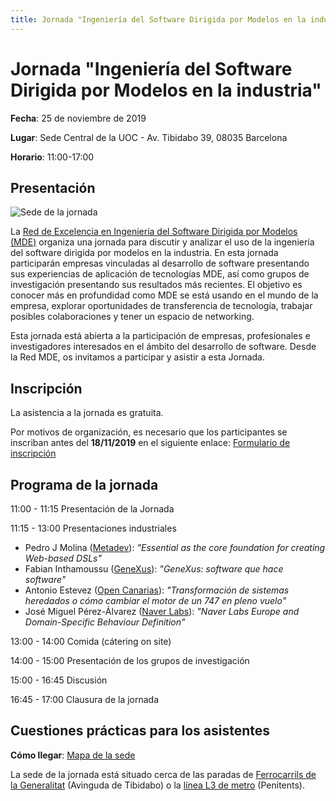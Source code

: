 ```yaml
---
title: Jornada "Ingeniería del Software Dirigida por Modelos en la industria" - Red MDE
---
```


# Jornada "Ingeniería del Software Dirigida por Modelos en la industria"

**Fecha**: 25 de noviembre de 2019

**Lugar**: Sede Central de la UOC - Av. Tibidabo 39, 08035 Barcelona

**Horario**: 11:00-17:00

## Presentación 

![Sede de la jornada](https://mde-network.github.io/img/Sede_UOC.jpg "Sede de la jornada")

La [Red de Excelencia en Ingeniería del Software Dirigida por Modelos (MDE)](https://mde-network.github.io) organiza una jornada para discutir y analizar el uso de la ingeniería del software dirigida por modelos en la industria. 
En esta jornada participarán empresas vinculadas al desarrollo de software presentando sus experiencias de aplicación de tecnologías MDE, así como grupos de investigación presentando sus resultados más recientes.
El objetivo es conocer más en profundidad como MDE se está usando en el mundo de la empresa, explorar oportunidades de transferencia de tecnología, trabajar posibles colaboraciones y tener un espacio de networking.

Esta jornada está abierta a la participación de empresas, profesionales e investigadores interesados en el ámbito del desarrollo de software. Desde la Red MDE, os invitamos a participar y asistir a esta Jornada.

## Inscripción

La asistencia a la jornada es gratuita. 

Por motivos de organización, es necesario que los participantes se inscriban antes del **18/11/2019** en el siguiente enlace: [Formulario de inscripción](https://forms.gle/BQeAaeFTstUA5VdA6)

## Programa de la jornada

11:00 - 11:15 Presentación de la Jornada

11:15 - 13:00 Presentaciones industriales

* Pedro J Molina ([Metadev](https://metadev.pro/)): *"Essential as the core foundation for creating Web-based DSLs"*
* Fabian Inthamoussu ([GeneXus](https://www.genexus.com/es/)): *"GeneXus: software que hace software"*
* Antonio Estevez ([Open Canarias](https://www.opencanarias.com/)): *"Transformación de sistemas heredados o cómo cambiar el motor de un 747 en pleno vuelo"*
* José Miguel Pérez-Álvarez ([Naver Labs](https://www.europe.naverlabs.com)): *"Naver Labs Europe and Domain-Specific Behaviour Definition"*

13:00 - 14:00 Comida (cátering on site)

14:00 - 15:00 Presentación de los grupos de investigación

15:00 - 16:45 Discusión

16:45 - 17:00 Clausura de la jornada

## Cuestiones prácticas para los asistentes

**Cómo llegar**: [Mapa de la sede](https://www.google.es/maps/dir//Av.+del+Tibidabo,+39,+08035+Barcelona/@41.4149071,2.1313266,17z/data=!4m9!4m8!1m0!1m5!1m1!1s0x12a4981b11c19b0b:0x6f5d399a124c4b7c!2m2!1d2.1335153!2d41.4149071!3e3)

La sede de la jornada está situado cerca de las paradas de [Ferrocarrils de la Generalitat](https://www.fgc.cat/es/) (Avinguda de Tibidabo) o la [línea L3 de metro](https://www.tmb.cat/es/home) (Penitents). 




